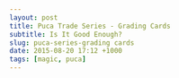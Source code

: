 ```yaml
---
layout: post
title: Puca Trade Series - Grading Cards                                                                                                                            
subtitle: Is It Good Enough?              
slug: puca-series-grading cards
date: 2015-08-20 17:12 +1000
tags: [magic, puca]
---
```


